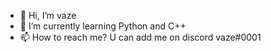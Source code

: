 - 👋 Hi, I’m vaze
- 🌱 I’m currently learning Python and C++
- 📫 How to reach me? U can add me on discord vaze#0001
